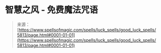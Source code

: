 <!--yml

类别: 未分类

日期: 2024年06月12日 18:40:09

-->

# 智慧之风 - 免费魔法咒语

> 来源：[https://www.spellsofmagic.com/spells/luck_spells/good_luck_spells/5813/page.html#0001-01-01](https://www.spellsofmagic.com/spells/luck_spells/good_luck_spells/5813/page.html#0001-01-01)
